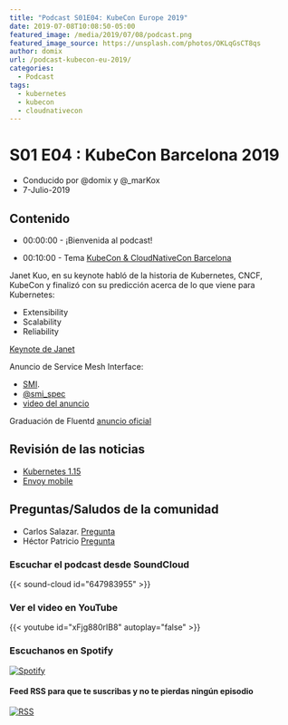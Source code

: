 ```yaml
---
title: "Podcast S01E04: KubeCon Europe 2019"
date: 2019-07-08T10:08:50-05:00
featured_image: /media/2019/07/08/podcast.png
featured_image_source: https://unsplash.com/photos/OKLqGsCT8qs
author: domix
url: /podcast-kubecon-eu-2019/
categories:
  - Podcast
tags:
  - kubernetes
  - kubecon
  - cloudnativecon
---
```


# S01 E04 : KubeCon Barcelona 2019

- Conducido por @domix y @_marKox
- 7-Julio-2019

## Contenido

- 00:00:00 - ¡Bienvenida al podcast!

<!---
- 00:04:00 - Revisión de las noticias
--->

- 00:10:00 - Tema
[KubeCon & CloudNativeCon Barcelona](https://events.linuxfoundation.org/events/kubecon-cloudnativecon-europe-2019/)

Janet Kuo, en su keynote habló de la historia de Kubernetes, CNCF, KubeCon y finalizó con su predicción acerca de lo que viene para Kubernetes:

  - Extensibility
  - Scalability
  - Reliability

[Keynote de Janet](https://www.youtube.com/watch?v=jISu86XmkHE)

Anuncio de Service Mesh Interface:
- [SMI](https://smi-spec.io/).
- [@smi_spec](https://twitter.com/smi_spec)
- [video del anuncio](https://www.youtube.com/watch?v=gDLD8gyd7J8)

Graduación de Fluentd [anuncio oficial](https://www.cncf.io/announcement/2019/04/11/cncf-announces-fluentd-graduation/)

## Revisión de las noticias

* [Kubernetes 1.15](https://kubernetes.io/blog/2019/06/19/kubernetes-1-15-release-announcement/)
* [Envoy mobile](https://eng.lyft.com/announcing-envoy-mobile-5c2067d9ade0)


## Preguntas/Saludos de la comunidad

* Carlos Salazar. [Pregunta](https://twitter.com/chuucksc/status/1147970859904176128)
* Héctor Patricio [Pregunta](https://www.facebook.com/730608814/posts/10157208622688815?s=730608814&sfns=mo)


### Escuchar el podcast desde SoundCloud

{{< sound-cloud id="647983955" >}}


### Ver el video en YouTube

{{< youtube id="xFjg880rIB8" autoplay="false" >}}

### Escuchanos en Spotify

[![Spotify](/spotify-podcast-badge-blk-grn-330x80.png)](https://open.spotify.com/show/4PQyVjzcDQuELxi3aNO86e)


#### Feed RSS para que te suscribas y no te pierdas ningún episodio

[![RSS](/RSS_Feed_Icon.jpg)](http://feeds.soundcloud.com/users/soundcloud:users:393589416/sounds.rss)